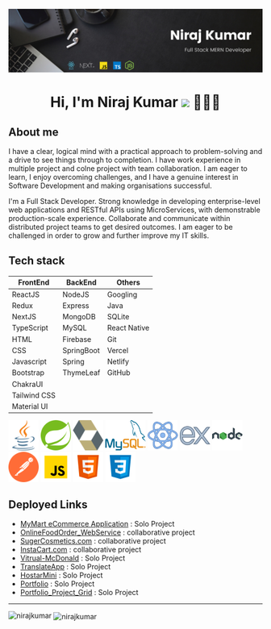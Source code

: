 ![Niraj Kumar](https://github.com/im-niraj/im-niraj/blob/master/Black%20Minimal%20Motivation%20Quote%20LinkedIn%20Banner.png?raw=true)


<h1 align="center">Hi, I'm Niraj Kumar <img src="https://media.giphy.com/media/hvRJCLFzcasrR4ia7z/giphy.gif" width="35"> 🧑🏻‍💻</h1>






About me
---

I have a clear, logical mind with a practical approach to problem-solving and a drive to see things through to completion. I have work experience in multiple project and colne project with team collaboration. I am eager to learn, I enjoy overcoming challenges, and I have a genuine interest in Software Development and making organisations successful.

I'm a Full Stack Developer. Strong knowledge in developing enterprise-level web applications and RESTful APIs using MicroServices, with demonstrable production-scale experience. Collaborate and communicate within distributed project teams to get desired outcomes. I am eager to be challenged in order to grow and further improve my IT skills.





Tech stack
---
<table>
  <thead>
    <tr>
      <th>FrontEnd</th>
      <th>BackEnd</th>
      <th>Others</th>
    </tr>
  </thead>
  <tbody>
    <tr>
      <td>
        ReactJS
      </td>
      <td>
        NodeJS
      </td>
      <td>
        Googling
      </td>
    </tr>
    <tr>
      <td>
        Redux
      </td>
      <td>
        Express
      </td>
      <td>
        Java
      </td>
    </tr>
    <tr>
      <td>
        NextJS
      </td>
      <td>
        MongoDB
      </td>
      <td>
        SQLite
      </td>
    </tr>
    <tr>
      <td>
        TypeScript
      </td>
      <td>
        MySQL
      </td>
      <td>
        React Native
      </td>
    </tr>
    <tr>
      <td>
        HTML
      </td>
      <td>
        Firebase
      </td>
      <td>
        Git
      </td>
    </tr>
    <tr>
      <td>
        CSS
      </td>
      <td>
        SpringBoot
      </td>
      <td>
        Vercel
      </td>
    </tr>
    <tr>
      <td>
        Javascript
      </td>
      <td>
        Spring
      </td>
      <td>
        Netlify
      </td>
    </tr>
    <tr>
      <td>
        Bootstrap
      </td>
      <td>
        ThymeLeaf
      </td>
      <td>
        GitHub
      </td>
    </tr>
    <tr>
      <td>
        ChakraUI
      </td>
      <td>
      </td>
      <td>
      </td>
    </tr>
    <tr>
      <td>
        Tailwind CSS
      </td>
       <td>
      </td>
      <td>
      </td>
    </tr>
    <tr>
      <td>
        Material UI
      </td>
       <td>
      </td>
      <td>
      </td>
    </tr>
  </tbody>
 </table>


<div>
<img width="60px" height="60px" src="https://github.com/im-niraj/im-niraj/blob/master/java-icon.svg"/>
<img width="60px" height="60px" src="https://github.com/im-niraj/im-niraj/blob/master/spring.png"/>
<img width="60px" height="60px" src="https://github.com/im-niraj/im-niraj/blob/master/hibernate.svg"/>
<img width="80px" height="60px" src="https://github.com/im-niraj/im-niraj/blob/master/MySQL.png"/>
<img width="60px" height="60px" src="https://github.com/im-niraj/im-niraj/blob/master/react-80.png"/>
<img width="60px" heigth="60px" src="https://github.com/im-niraj/im-niraj/blob/master/express-js-80.png" />
<img width="60px" height="60px" src="https://github.com/im-niraj/im-niraj/blob/master/nodejs-96.png"/>
<img width="60px" height="60px" src="https://github.com/im-niraj/im-niraj/blob/master/postman.svg"/>
<img width="60px" height="60px" src="https://github.com/im-niraj/im-niraj/blob/master/js.svg"/>
<img width="60px" height="60px" src="https://github.com/im-niraj/im-niraj/blob/master/html.svg"/>
<img width="60px" height="60px" src="https://github.com/im-niraj/im-niraj/blob/master/css.svg"/>

</div>


Deployed Links
---
- [MyMart eCommerce Application](https://github.com/im-niraj/Ecommerce_SpringBoot-React)  :  Solo Project
- [OnlineFoodOrder_WebService](https://github.com/roshan93190/Online_Food_Application)  :  collaborative project
- [SugerCosmetics.com](https://melodic-malabi-d69a87.netlify.app/)  :  collaborative project
- [InstaCart.com](https://glowing-kashata-fe5a26.netlify.app/)  :  collaborative project
- [Vitrual-McDonald](https://mcdonand-s.netlify.app/)  :  Solo Project
- [TranslateApp](https://lighthearted-blancmange-371c59.netlify.app/)  :  Solo Project
- [HostarMini](https://celadon-melomakarona-5432da.netlify.app/)  :  Solo Project
- [Portfolio](https://www.nirajkumar.in)  :  Solo Project
- [Portfolio_Project_Grid](https://portfolio-project-niraj.netlify.app/)  :  Solo Project



---


<p><img align="left" src="https://github-readme-stats.vercel.app/api/top-langs?username=im-niraj&show_icons=true&locale=en&layout=compact&theme=tokyonight"alt="nirajkumar" /></p>
<p>&nbsp;<img align="center" src="https://github-readme-stats.vercel.app/api?username=im-niraj&show_icons=true&locale=en&theme=tokyonight" alt="nirajkumar"/></p>
<br/>

<!-- <a href="https://github.com/im-niraj/github-readme-activity-graph"><img alt="Niraj's Activity Graph" src="https://activity-graph.herokuapp.com/graph?username=im-niraj&bg_color=0D1117&color=5BCDEC&line=5BCDEC&point=FFFFFF&hide_border=true" /></a> -->





